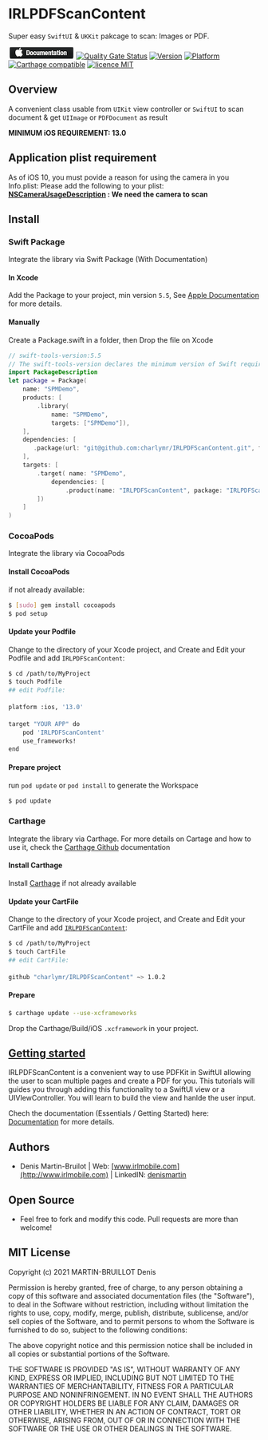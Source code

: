 # IRLPDFScanContent
Super easy `SwiftUI` & `UKKit` pakcage to scan: Images or PDF.

[![🍎 Documentation](https://raw.githubusercontent.com/charlymr/IRLPDFScanContent/main/documentationicon.png)](https://irlpdfscancontent.irlmobile.com/documentation/) [![Quality Gate Status](https://sonarcloud.io/api/project_badges/measure?project=charlymr_IRLPDFScanContent&metric=alert_status)](https://sonarcloud.io/summary/new_code?id=charlymr_IRLPDFScanContent) [![Version](https://img.shields.io/cocoapods/v/IRLPDFScanContent.svg?style=flat)](http://cocoapods.org/pods/IRLPDFScanContent) [![Platform](https://img.shields.io/cocoapods/p/IRLPDFScanContent.svg?style=flat)](http://cocoapods.org/pods/IRLPDFScanContent) [![Carthage compatible](https://img.shields.io/badge/Carthage-compatible-4BC51D.svg?style=flat)](https://github.com/Carthage/Carthage)
[![licence MIT](https://shields.io/badge/license-MIT-%23373737)](https://github.com/charlymr/IRLPDFScanContent/blob/main/LICENSE)

## Overview

A convenient class usable from `UIKit` view controller or `SwiftUI` to scan document & get `UIImage` or `PDFDocument` as result

**MINIMUM iOS REQUIREMENT: 13.0**

## Application plist requirement

As of iOS 10, you must povide a reason for using the camera in you Info.plist:
Please add the following to your plist:
**[NSCameraUsageDescription](https://developer.apple.com/documentation/bundleresources/information_property_list/nscamerausagedescription) : We need the camera to scan**

## Install

### Swift Package
Integrate the library via Swift Package (With Documentation)

#### In Xcode

Add the Package to your project, min version `5.5`, See [Apple Documentation](https://developer.apple.com/documentation/swift_packages/adding_package_dependencies_to_your_app) for more details.

#### Manually

Create a Package.swift in a folder, then Drop the file on Xcode

```swift
// swift-tools-version:5.5
// The swift-tools-version declares the minimum version of Swift required to build this package.
import PackageDescription
let package = Package(
    name: "SPMDemo",
    products: [
        .library(
            name: "SPMDemo",
            targets: ["SPMDemo"]),
    ],
    dependencies: [
       .package(url: "git@github.com:charlymr/IRLPDFScanContent.git", from: "1.0.2"),
    ],
    targets: [
        .target( name: "SPMDemo",
            dependencies: [
                .product(name: "IRLPDFScanContent", package: "IRLPDFScanContent"),
        ])
    ]
)
```

### CocoaPods
Integrate the library via CocoaPods

#### Install CocoaPods 
if not already available:

``` bash
$ [sudo] gem install cocoapods
$ pod setup
```

#### Update your Podfile 
Change to the directory of your Xcode project, and Create and Edit your Podfile and add ``IRLPDFScanContent``:

``` bash
$ cd /path/to/MyProject
$ touch Podfile
## edit Podfile:

platform :ios, '13.0'

target "YOUR APP" do
    pod 'IRLPDFScanContent'
    use_frameworks!
end
```

#### Prepare project
run `pod update` or `pod install` to generate the Workspace

``` bash
$ pod update
```

### Carthage
Integrate the library via Carthage.
For more details on Cartage and how to use it, check the [Carthage Github](https://github.com/Carthage/Carthage) documentation

#### Install Carthage
Install [Carthage](https://github.com/Carthage/Carthage#installing-carthage) if not already available 

#### Update your CartFile 
Change to the directory of your Xcode project, and Create and Edit your CartFile and add [``IRLPDFScanContent``](https://irlpdfscancontent.irlmobile.com/documentation/):

``` bash
$ cd /path/to/MyProject
$ touch CartFile
## edit CartFile:

github "charlymr/IRLPDFScanContent" ~> 1.0.2
```

#### Prepare
``` bash
$ carthage update --use-xcframeworks 
```
Drop the Carthage/Build/iOS `.xcframework` in your project.


## [Getting started](https://irlpdfscancontent.irlmobile.com) 

IRLPDFScanContent is a convenient way to use PDFKit in SwiftUI allowing the user to scan multiple pages and create a PDF for you.
This tutorials will guides you through adding this functionality to a SwiftUI view or a UIVIewController. You will learn to build the view and hanlde the user input.

Chech the documentation (Essentials / Getting Started) here: [Documentation](https://irlpdfscancontent.irlmobile.com) for more details.

## Authors

- Denis Martin-Bruilot | Web: [www.irlmobile.com](http://www.irlmobile.com) | LinkedIN: [denismartin](https://www.linkedin.com/in/denismartin/)

## Open Source

- Feel free to fork and modify this code. Pull requests are more than welcome!

## MIT License

Copyright (c) 2021 MARTIN-BRUILLOT Denis

Permission is hereby granted, free of charge, to any person obtaining a copy
of this software and associated documentation files (the "Software"), to deal
in the Software without restriction, including without limitation the rights
to use, copy, modify, merge, publish, distribute, sublicense, and/or sell
copies of the Software, and to permit persons to whom the Software is
furnished to do so, subject to the following conditions:

The above copyright notice and this permission notice shall be included in all
copies or substantial portions of the Software.

THE SOFTWARE IS PROVIDED "AS IS", WITHOUT WARRANTY OF ANY KIND, EXPRESS OR
IMPLIED, INCLUDING BUT NOT LIMITED TO THE WARRANTIES OF MERCHANTABILITY,
FITNESS FOR A PARTICULAR PURPOSE AND NONINFRINGEMENT. IN NO EVENT SHALL THE
AUTHORS OR COPYRIGHT HOLDERS BE LIABLE FOR ANY CLAIM, DAMAGES OR OTHER
LIABILITY, WHETHER IN AN ACTION OF CONTRACT, TORT OR OTHERWISE, ARISING FROM,
OUT OF OR IN CONNECTION WITH THE SOFTWARE OR THE USE OR OTHER DEALINGS IN THE
SOFTWARE.
